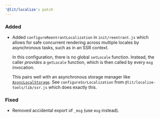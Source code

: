 ```yaml
---
'@lit/localize': patch
---
```


### Added

- Added `configureReentrantLocalization` in `init/reentrant.js` which allows for
  safe concurrent rendering across multiple locales by asynchronous tasks, such
  as in an SSR context.

  In this configuration, there is no global `setLocale` function. Instead, the
  caller _provides_ a `getLocale` function, which is then called by every `msg`
  invocation.

  This pairs well with an asynchronous storage manager like
  [`AsyncLocalStorage`](https://nodejs.org/api/async_hooks.html#async_hooks_class_asynclocalstorage).
  See `configureSsrLocalization` from `@lit/localize-tools/lib/ssr.js` which
  does exactly this.

### Fixed

- Removed accidental export of `_msg` (use `msg` instead).
